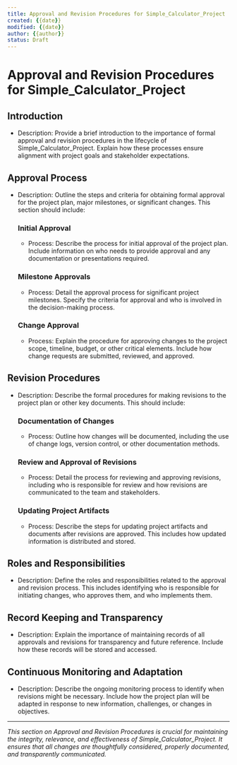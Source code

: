 ```yaml
---
title: Approval and Revision Procedures for Simple_Calculator_Project
created: {{date}}
modified: {{date}}
author: {{author}}
status: Draft
---
```


# Approval and Revision Procedures for Simple_Calculator_Project

## Introduction

- Description: Provide a brief introduction to the importance of formal approval and revision procedures in the lifecycle of Simple_Calculator_Project. Explain how these processes ensure alignment with project goals and stakeholder expectations.

## Approval Process

- Description: Outline the steps and criteria for obtaining formal approval for the project plan, major milestones, or significant changes. This section should include:

    ### Initial Approval
    - Process: Describe the process for initial approval of the project plan. Include information on who needs to provide approval and any documentation or presentations required.

    ### Milestone Approvals
    - Process: Detail the approval process for significant project milestones. Specify the criteria for approval and who is involved in the decision-making process.

    ### Change Approval
    - Process: Explain the procedure for approving changes to the project scope, timeline, budget, or other critical elements. Include how change requests are submitted, reviewed, and approved.

## Revision Procedures

- Description: Describe the formal procedures for making revisions to the project plan or other key documents. This should include:

    ### Documentation of Changes
    - Process: Outline how changes will be documented, including the use of change logs, version control, or other documentation methods.

    ### Review and Approval of Revisions
    - Process: Detail the process for reviewing and approving revisions, including who is responsible for review and how revisions are communicated to the team and stakeholders.

    ### Updating Project Artifacts
    - Process: Describe the steps for updating project artifacts and documents after revisions are approved. This includes how updated information is distributed and stored.

## Roles and Responsibilities

- Description: Define the roles and responsibilities related to the approval and revision process. This includes identifying who is responsible for initiating changes, who approves them, and who implements them.

## Record Keeping and Transparency

- Description: Explain the importance of maintaining records of all approvals and revisions for transparency and future reference. Include how these records will be stored and accessed.

## Continuous Monitoring and Adaptation

- Description: Describe the ongoing monitoring process to identify when revisions might be necessary. Include how the project plan will be adapted in response to new information, challenges, or changes in objectives.

---

*This section on Approval and Revision Procedures is crucial for maintaining the integrity, relevance, and effectiveness of Simple_Calculator_Project. It ensures that all changes are thoughtfully considered, properly documented, and transparently communicated.*
